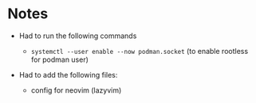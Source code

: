 # Notes

- Had to run the following commands
  - `systemctl --user enable --now podman.socket` (to enable rootless for podman user)

- Had to add the following files:
  - config for neovim (lazyvim)
